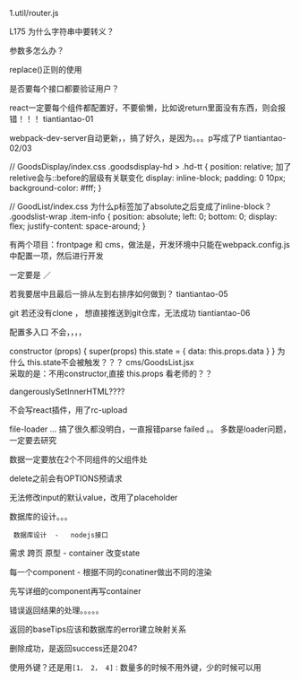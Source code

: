 1.util/router.js  

L175  为什么字符串中要转义？ 

参数多怎么办？

replace()正则的使用

是否要每个接口都要验证用户？

react一定要每个组件都配置好，不要偷懒，比如说return里面没有东西，则会报错！！！ tiantiantao-01

webpack-dev-server自动更新，，搞了好久，是因为。。。p写成了P  tiantiantao-02/03

// GoodsDisplay/index.css 
.goodsdisplay-hd > .hd-tt {
  position: relative;  加了reletive会与::before的层级有关联变化
  display: inline-block;
  padding: 0 10px;
  background-color: #fff;
}

// GoodList/index.css 为什么p标签加了absolute之后变成了inline-block？
.goodslist-wrap .item-info {
  position: absolute;
  left: 0;
  bottom: 0;
  display: flex;
  justify-content: space-around;
}

有两个项目：frontpage 和 cms，做法是，开发环境中只能在webpack.config.js中配置一项，然后进行开发

<Route exact path='/' component={Goods}/>           一定要是 ／ 
      <Route path='/cms/category' component={Category}/>
      <Route path='/cms/orderform' component={Orderform}/>
      <Route path='/cms/vip' component={Vip}/>
      <Route path='/cms/info' component={Info}/>
      
若我要居中且最后一排从左到右排序如何做到？ tiantiantao-05

git 若还没有clone ， 想直接推送到git仓库，无法成功  tiantiantao-06

配置多入口  不会，，，，


 constructor (props) {
    super(props)
    this.state = {
      data: this.props.data
    }
  }
  为什么 this.state不会被触发？？？ cms/GoodsList.jsx      
  采取的是：不用constructor,直接 this.props  看老师的？？
  
  <div className="paginationwrapper" dangerouslySetInnerHTML={{__html: this.calcDOM()}}>
        </div>   dangerouslySetInnerHTML????
      
不会写react插件，用了rc-upload

file-loader ...  搞了很久都没明白，一直报错parse failed 。。  多数是loader问题，一定要去研究

数据一定要放在2个不同组件的父组件处

delete之前会有OPTIONS预请求

无法修改input的默认value，改用了placeholder


数据库的设计。。。      

     数据库设计  -   nodejs接口
需求                       跨页
     原型     - container 
                           改变state 
                           
   每一个component - 根据不同的conatiner做出不同的渲染
   
   先写详细的component再写container
   
   
错误返回结果的处理。。。。。   

返回的baseTips应该和数据库的error建立映射关系


删除成功，是返回success还是204?


使用外键？还是用`[1， 2， 4]` : 数量多的时候不用外键，少的时候可以用